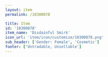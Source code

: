```yaml
---
layout: item
permalink: /10300078

title: Item
id: '10300078'
item_name: 'Disdainful Smirk'
icon_url: 'item/icon/customize/10300078.png'
sub_header: ['Gender: Female', 'Cosmetic']
footer: ['Untradable, Unsellable']
---
```

